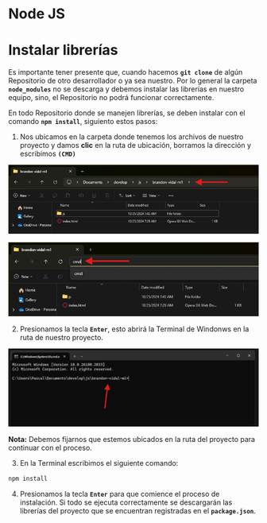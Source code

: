 # Node JS

# Instalar librerías

Es importante tener presente que, cuando hacemos **`git clone`** de algún Repositorio de otro desarrollador o ya sea nuestro. Por lo general la carpeta **`node_modules`** no se descarga y debemos instalar las librerías en nuestro equipo, sino, el Repositorio no podrá funcionar correctamente.

En todo Repositorio donde se manejen librerías, se deben instalar con el comando **`npm install`**, siguiento estos pasos:

1. Nos ubicamos en la carpeta donde tenemos los archivos de nuestro proyecto y damos **clic** en la ruta de ubicación, borramos la dirección y escribimos **`(CMD)`**

![alt text](../../img/3/image-3.png)

![alt text](../../img/3/image-4.png)

2. Presionamos la tecla **`Enter`**, esto abrirá la Terminal de Windonws en la ruta de nuestro proyecto.

![alt text](../../img/3/image-5.png)

**Nota:** Debemos fijarnos que estemos ubicados en la ruta del proyecto para continuar con el proceso.

3. En la Terminal escribimos el siguiente comando:

```bash
npm install
```

4. Presionamos la tecla **`Enter`** para que comience el proceso de instalación. Si todo se ejecuta correctamente se descargarán las librerías del proyecto que se encuentran registradas en el **`package.json`**.